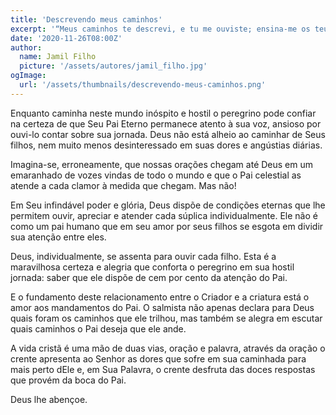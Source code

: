 ```yaml
---
title: 'Descrevendo meus caminhos'
excerpt: '“Meus caminhos te descrevi, e tu me ouviste; ensina-me os teus estatutos” – Salmo 119.26'
date: '2020-11-26T08:00Z'
author:
  name: Jamil Filho
  picture: '/assets/autores/jamil_filho.jpg'
ogImage:
  url: '/assets/thumbnails/descrevendo-meus-caminhos.png'
---
```


Enquanto caminha neste mundo inóspito e hostil o peregrino pode confiar na certeza de que Seu Pai Eterno permanece atento à sua voz, ansioso por ouvi-lo contar sobre sua jornada. Deus não está alheio ao caminhar de Seus filhos, nem muito menos desinteressado em suas dores e angústias diárias.

Imagina-se, erroneamente, que nossas orações chegam até Deus em um emaranhado de vozes vindas de todo o mundo e que o Pai celestial as atende a cada clamor à medida que chegam. Mas não!

Em Seu infindável poder e glória, Deus dispõe de condições eternas que lhe permitem ouvir, apreciar e atender cada súplica individualmente. Ele não é como um pai humano que em seu amor por seus filhos se esgota em dividir sua atenção entre eles.

Deus, individualmente, se assenta para ouvir cada filho. Esta é a maravilhosa certeza e alegria que conforta o peregrino em sua hostil jornada: saber que ele dispõe de cem por cento da atenção do Pai.

E o fundamento deste relacionamento entre o Criador e a criatura está o amor aos mandamentos do Pai. O salmista não apenas declara para Deus quais foram os caminhos que ele trilhou, mas também se alegra em escutar quais caminhos o Pai deseja que ele ande.

A vida cristã é uma mão de duas vias, oração e palavra, através da oração o crente apresenta ao Senhor as dores que sofre em sua caminhada para mais perto dEle e, em Sua Palavra, o crente desfruta das doces respostas que provém da boca do Pai.

Deus lhe abençoe.
